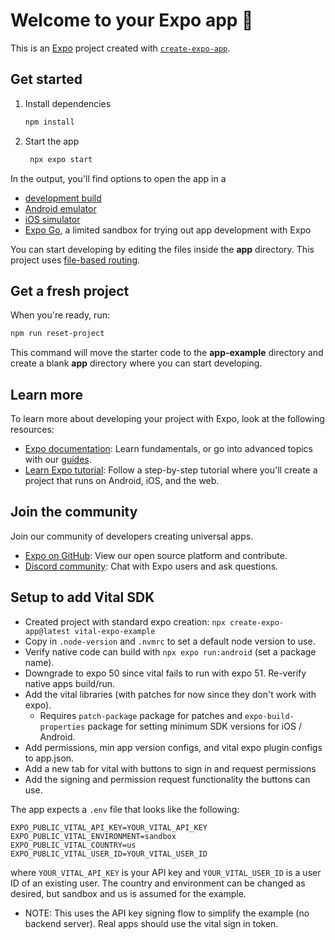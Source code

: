# Welcome to your Expo app 👋

This is an [Expo](https://expo.dev) project created with [`create-expo-app`](https://www.npmjs.com/package/create-expo-app).

## Get started

1. Install dependencies

   ```bash
   npm install
   ```

2. Start the app

   ```bash
    npx expo start
   ```

In the output, you'll find options to open the app in a

- [development build](https://docs.expo.dev/develop/development-builds/introduction/)
- [Android emulator](https://docs.expo.dev/workflow/android-studio-emulator/)
- [iOS simulator](https://docs.expo.dev/workflow/ios-simulator/)
- [Expo Go](https://expo.dev/go), a limited sandbox for trying out app development with Expo

You can start developing by editing the files inside the **app** directory. This project uses [file-based routing](https://docs.expo.dev/router/introduction).

## Get a fresh project

When you're ready, run:

```bash
npm run reset-project
```

This command will move the starter code to the **app-example** directory and create a blank **app** directory where you can start developing.

## Learn more

To learn more about developing your project with Expo, look at the following resources:

- [Expo documentation](https://docs.expo.dev/): Learn fundamentals, or go into advanced topics with our [guides](https://docs.expo.dev/guides).
- [Learn Expo tutorial](https://docs.expo.dev/tutorial/introduction/): Follow a step-by-step tutorial where you'll create a project that runs on Android, iOS, and the web.

## Join the community

Join our community of developers creating universal apps.

- [Expo on GitHub](https://github.com/expo/expo): View our open source platform and contribute.
- [Discord community](https://chat.expo.dev): Chat with Expo users and ask questions.

## Setup to add Vital SDK

- Created project with standard expo creation: `npx create-expo-app@latest vital-expo-example`
- Copy in `.node-version` and `.nvmrc` to set a default node version to use.
- Verify native code can build with `npx expo run:android` (set a package name).
- Downgrade to expo 50 since vital fails to run with expo 51. Re-verify native apps build/run.
- Add the vital libraries (with patches for now since they don't work with expo).
  - Requires `patch-package` package for patches and `expo-build-properties` package for setting minimum SDK versions for iOS / Android.
- Add permissions, min app version configs, and vital expo plugin configs to app.json.
- Add a new tab for vital with buttons to sign in and request permissions
- Add the signing and permission request functionality the buttons can use.

The app expects a `.env` file that looks like the following:

```
EXPO_PUBLIC_VITAL_API_KEY=YOUR_VITAL_API_KEY
EXPO_PUBLIC_VITAL_ENVIRONMENT=sandbox
EXPO_PUBLIC_VITAL_COUNTRY=us
EXPO_PUBLIC_VITAL_USER_ID=YOUR_VITAL_USER_ID
```

where `YOUR_VITAL_API_KEY` is your API key and `YOUR_VITAL_USER_ID` is a user ID of an existing user. The country and environment can be
changed as desired, but sandbox and us is assumed for the example.

- NOTE: This uses the API key signing flow to simplify the example (no backend server). Real apps should use the vital sign in token.
